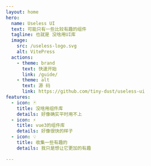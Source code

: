 ```yaml
---
layout: home
hero:
  name: Useless UI
  text: 可能只有一些比较有趣的组件
  tagline: 也就是 没啥用UI库
  image:
    src: /useless-logo.svg
    alt: VitePress
  actions:
    - theme: brand
      text: 快速开始
      link: /guide/
    - theme: alt
      text: 源 码
      link: https://github.com/tiny-dust/useless-ui
features: 
  - icon: 🃏
    title: 没啥用组件库
    details: 好像确实平时用不上 
  - icon: ⚡ 
    title: vue3的组件库 
    details: 好像很快的样子
  - icon: 💡 
    title: 收集一些有趣的
    details: 我只是想让它更加的有趣

---
```

